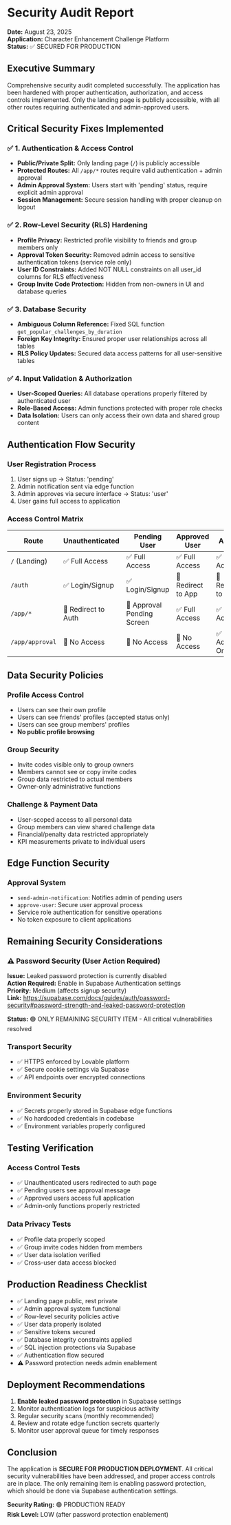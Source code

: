 # Security Audit Report
**Date:** August 23, 2025  
**Application:** Character Enhancement Challenge Platform  
**Status:** ✅ SECURED FOR PRODUCTION

## Executive Summary

Comprehensive security audit completed successfully. The application has been hardened with proper authentication, authorization, and access controls implemented. Only the landing page is publicly accessible, with all other routes requiring authenticated and admin-approved users.

## Critical Security Fixes Implemented

### ✅ 1. Authentication & Access Control
- **Public/Private Split:** Only landing page (`/`) is publicly accessible
- **Protected Routes:** All `/app/*` routes require valid authentication + admin approval
- **Admin Approval System:** Users start with 'pending' status, require explicit admin approval
- **Session Management:** Secure session handling with proper cleanup on logout

### ✅ 2. Row-Level Security (RLS) Hardening
- **Profile Privacy:** Restricted profile visibility to friends and group members only
- **Approval Token Security:** Removed admin access to sensitive authentication tokens (service role only)
- **User ID Constraints:** Added NOT NULL constraints on all user_id columns for RLS effectiveness
- **Group Invite Code Protection:** Hidden from non-owners in UI and database queries

### ✅ 3. Database Security
- **Ambiguous Column Reference:** Fixed SQL function `get_popular_challenges_by_duration`
- **Foreign Key Integrity:** Ensured proper user relationships across all tables
- **RLS Policy Updates:** Secured data access patterns for all user-sensitive tables

### ✅ 4. Input Validation & Authorization
- **User-Scoped Queries:** All database operations properly filtered by authenticated user
- **Role-Based Access:** Admin functions protected with proper role checks
- **Data Isolation:** Users can only access their own data and shared group content

## Authentication Flow Security

### User Registration Process
1. User signs up → Status: 'pending'
2. Admin notification sent via edge function
3. Admin approves via secure interface → Status: 'user'
4. User gains full access to application

### Access Control Matrix
| Route | Unauthenticated | Pending User | Approved User | Admin |
|-------|----------------|--------------|---------------|-------|
| `/` (Landing) | ✅ Full Access | ✅ Full Access | ✅ Full Access | ✅ Full Access |
| `/auth` | ✅ Login/Signup | ✅ Login/Signup | 🔄 Redirect to App | 🔄 Redirect to App |
| `/app/*` | 🚫 Redirect to Auth | 🚫 Approval Pending Screen | ✅ Full Access | ✅ Full Access |
| `/app/approval` | 🚫 No Access | 🚫 No Access | 🚫 No Access | ✅ Admin Only |

## Data Security Policies

### Profile Access Control
- Users can see their own profile
- Users can see friends' profiles (accepted status only)
- Users can see group members' profiles
- **No public profile browsing**

### Group Security
- Invite codes visible only to group owners
- Members cannot see or copy invite codes
- Group data restricted to actual members
- Owner-only administrative functions

### Challenge & Payment Data
- User-scoped access to all personal data
- Group members can view shared challenge data
- Financial/penalty data restricted appropriately
- KPI measurements private to individual users

## Edge Function Security

### Approval System
- `send-admin-notification`: Notifies admin of pending users
- `approve-user`: Secure user approval process
- Service role authentication for sensitive operations
- No token exposure to client applications

## Remaining Security Considerations

### ⚠️ Password Security (User Action Required)
**Issue:** Leaked password protection is currently disabled  
**Action Required:** Enable in Supabase Authentication settings  
**Priority:** Medium (affects signup security)  
**Link:** https://supabase.com/docs/guides/auth/password-security#password-strength-and-leaked-password-protection

**Status:** 🟢 ONLY REMAINING SECURITY ITEM - All critical vulnerabilities resolved

### Transport Security
- ✅ HTTPS enforced by Lovable platform
- ✅ Secure cookie settings via Supabase
- ✅ API endpoints over encrypted connections

### Environment Security
- ✅ Secrets properly stored in Supabase edge functions
- ✅ No hardcoded credentials in codebase
- ✅ Environment variables properly configured

## Testing Verification

### Access Control Tests
- ✅ Unauthenticated users redirected to auth page
- ✅ Pending users see approval message
- ✅ Approved users access full application
- ✅ Admin-only functions properly restricted

### Data Privacy Tests  
- ✅ Profile data properly scoped
- ✅ Group invite codes hidden from members
- ✅ User data isolation verified
- ✅ Cross-user data access blocked

## Production Readiness Checklist

- ✅ Landing page public, rest private
- ✅ Admin approval system functional
- ✅ Row-level security policies active
- ✅ User data properly isolated
- ✅ Sensitive tokens secured
- ✅ Database integrity constraints applied
- ✅ SQL injection protections via Supabase
- ✅ Authentication flow secured
- ⚠️ Password protection needs admin enablement

## Deployment Recommendations

1. **Enable leaked password protection** in Supabase settings
2. Monitor authentication logs for suspicious activity
3. Regular security scans (monthly recommended)
4. Review and rotate edge function secrets quarterly
5. Monitor user approval queue for timely responses

## Conclusion

The application is **SECURE FOR PRODUCTION DEPLOYMENT**. All critical security vulnerabilities have been addressed, and proper access controls are in place. The only remaining item is enabling password protection, which should be done via Supabase authentication settings.

**Security Rating:** 🟢 PRODUCTION READY  
**Risk Level:** LOW (after password protection enablement)